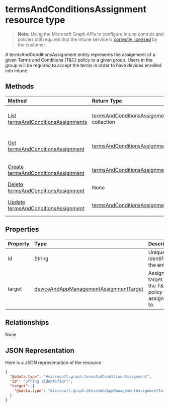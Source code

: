 ﻿# termsAndConditionsAssignment resource type

> **Note:** Using the Microsoft Graph APIs to configure Intune controls and policies still requires that the Intune service is [correctly licensed](https://go.microsoft.com/fwlink/?linkid=839381) by the customer.

A termsAndConditionsAssignment entity represents the assignment of a given Terms and Conditions (T&C) policy to a given group. Users in the group will be required to accept the terms in order to have devices enrolled into Intune.
## Methods
|Method|Return Type|Description|
|:---|:---|:---|
|[List termsAndConditionsAssignments](../api/intune_companyterms_termsandconditionsassignment_list.md)|[termsAndConditionsAssignment](../resources/intune_companyterms_termsandconditionsassignment.md) collection|List properties and relationships of the [termsAndConditionsAssignment](../resources/intune_companyterms_termsandconditionsassignment.md) objects.|
|[Get termsAndConditionsAssignment](../api/intune_companyterms_termsandconditionsassignment_get.md)|[termsAndConditionsAssignment](../resources/intune_companyterms_termsandconditionsassignment.md)|Read properties and relationships of the [termsAndConditionsAssignment](../resources/intune_companyterms_termsandconditionsassignment.md) object.|
|[Create termsAndConditionsAssignment](../api/intune_companyterms_termsandconditionsassignment_create.md)|[termsAndConditionsAssignment](../resources/intune_companyterms_termsandconditionsassignment.md)|Create a new [termsAndConditionsAssignment](../resources/intune_companyterms_termsandconditionsassignment.md) object.|
|[Delete termsAndConditionsAssignment](../api/intune_companyterms_termsandconditionsassignment_delete.md)|None|Deletes a [termsAndConditionsAssignment](../resources/intune_companyterms_termsandconditionsassignment.md).|
|[Update termsAndConditionsAssignment](../api/intune_companyterms_termsandconditionsassignment_update.md)|[termsAndConditionsAssignment](../resources/intune_companyterms_termsandconditionsassignment.md)|Update the properties of a [termsAndConditionsAssignment](../resources/intune_companyterms_termsandconditionsassignment.md) object.|

## Properties
|Property|Type|Description|
|:---|:---|:---|
|id|String|Unique identifier of the entity.|
|target|[deviceAndAppManagementAssignmentTarget](../resources/intune_shared_deviceandappmanagementassignmenttarget.md)|Assignment target that the T&C policy is assigned to.|

## Relationships
None
## JSON Representation
Here is a JSON representation of the resource.
<!-- {
  "blockType": "resource",
  "keyProperty": "id",
  "@odata.type": "microsoft.graph.termsAndConditionsAssignment"
}
-->
``` json
{
  "@odata.type": "#microsoft.graph.termsAndConditionsAssignment",
  "id": "String (identifier)",
  "target": {
    "@odata.type": "microsoft.graph.deviceAndAppManagementAssignmentTarget"
  }
}
```



